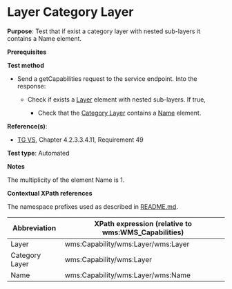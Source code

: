 # Layer Category Layer

**Purpose**: Test that if exist a category layer with nested sub-layers it contains a Name element.

**Prerequisites**

**Test method**

* Send a getCapabilities request to the service endpoint. Into the response:

  * Check if exists a [Layer](#layer) element with nested sub-layers. If true,

    * Check that the [Category Layer](#categoryLayer) contains a [Name](#name) element.

**Reference(s)**:
* [TG VS](./README.md#ref_TG_VS), Chapter 4.2.3.3.4.11, Requirement 49

**Test type**: Automated

**Notes**

The multiplicity of the element Name is 1.

**Contextual XPath references**

The namespace prefixes used as described in [README.md](./README.md#namespaces).

Abbreviation                                               |  XPath expression (relative to wms:WMS_Capabilities)
---------------------------------------------------------- | -------------------------------------------------------------------------
Layer <a name="layer"></a>   | wms:Capability/wms:Layer/wms:Layer
Category Layer <a name="categoryLayer"></a>   | wms:Capability/wms:Layer
Name <a name="name"></a>   | wms:Capability/wms:Layer/wms:Name
